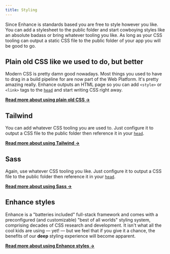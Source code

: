```yaml
---
title: Styling
---
```


Since Enhance is standards based you are free to style however you like. You can add a stylesheet to the public folder and start cowboying styles like an absolute badass or bring whatever tooling you like. As long as your CSS tooling can output a static CSS file to the public folder of your app you will be good to go.

## Plain old CSS like we used to do, but better

Modern CSS is pretty damn good nowadays. Most things you used to have to drag in a build pipeline for are now part of the Web Platform. It's pretty amazing really.
Enhance outputs an HTML page so you can add `<style>` or `<link>` tags to the [`head`](/docs/learn/starter-project/head) and start writing CSS right away.

<doc-callout level="none" mark="💅🏽">

**[Read more about using plain old CSS →](/docs/learn/concepts/styling/css)**

</doc-callout>

## Tailwind

You can add whatever CSS tooling you are used to. Just configure it to output a CSS file to the public folder then reference it in your [`head`](/docs/learn/starter-project/head).

<doc-callout level="none" mark="🐈💨">

**[Read more about using Tailwind →](/docs/learn/concepts/styling/using-tailwind)**

</doc-callout>

## Sass

Again, use whatever CSS tooling you like. Just configure it to output a CSS file to the public folder then reference it in your [`head`](/docs/learn/starter-project/head).

<doc-callout level="none" mark="📠 > 📠">

**[Read more about using Sass →](/docs/learn/concepts/styling/using-sass)**

</doc-callout>

## Enhance styles

Enhance is a "batteries included" full-stack framework and comes with a preconfigured (and customizable) "best of all worlds" styling system, comprising decades of CSS research and development. It isn't what all the cool kids are using — yet! — but we feel that if you give it a chance, the benefits of our **deep** styling experience will become apparent.

<doc-callout level="none" mark="✨">

**[Read more about using Enhance styles →](/docs/learn/concepts/styling/enhance-styles)**

</doc-callout>
